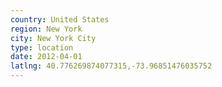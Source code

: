 ```yaml
---
country: United States
region: New York
city: New York City
type: location
date: 2012-04-01
latlng: 40.776269874077315,-73.96851476035752
---
```

